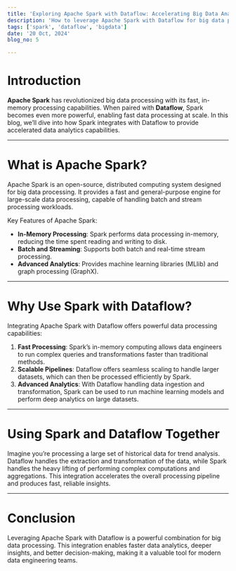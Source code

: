```yaml
---
title: 'Exploring Apache Spark with Dataflow: Accelerating Big Data Analytics'
description: 'How to leverage Apache Spark with Dataflow for big data processing'
tags: ['spark', 'dataflow', 'bigdata']
date: '20 Oct, 2024'
blog_no: 5

---
```


# Introduction

**Apache Spark** has revolutionized big data processing with its fast, in-memory processing capabilities. When paired with **Dataflow**, Spark becomes even more powerful, enabling fast data processing at scale. In this blog, we’ll dive into how Spark integrates with Dataflow to provide accelerated data analytics capabilities.

---

# What is Apache Spark?

Apache Spark is an open-source, distributed computing system designed for big data processing. It provides a fast and general-purpose engine for large-scale data processing, capable of handling batch and stream processing workloads.

Key Features of Apache Spark:
- **In-Memory Processing**: Spark performs data processing in-memory, reducing the time spent reading and writing to disk.
- **Batch and Streaming**: Supports both batch and real-time stream processing.
- **Advanced Analytics**: Provides machine learning libraries (MLlib) and graph processing (GraphX).

---

# Why Use Spark with Dataflow?

Integrating Apache Spark with Dataflow offers powerful data processing capabilities:

1. **Fast Processing**: Spark’s in-memory computing allows data engineers to run complex queries and transformations faster than traditional methods.
2. **Scalable Pipelines**: Dataflow offers seamless scaling to handle larger datasets, which can then be processed efficiently by Spark.
3. **Advanced Analytics**: With Dataflow handling data ingestion and transformation, Spark can be used to run machine learning models and perform deep analytics on large datasets.

---

# Using Spark and Dataflow Together

Imagine you’re processing a large set of historical data for trend analysis. Dataflow handles the extraction and transformation of the data, while Spark handles the heavy lifting of performing complex computations and aggregations. This integration accelerates the overall processing pipeline and produces fast, reliable insights.

---

# Conclusion

Leveraging Apache Spark with Dataflow is a powerful combination for big data processing. This integration enables faster data analytics, deeper insights, and better decision-making, making it a valuable tool for modern data engineering teams.
